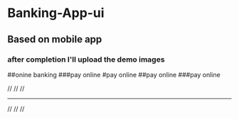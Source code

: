 # Banking-App-ui
## Based on mobile app
### after completion I'll upload the demo images
##onine banking
###pay online 
#pay online 
##pay online 
###pay online 


//
//
//
****

//
//
//
